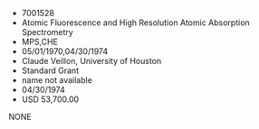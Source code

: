 * 7001528
* Atomic Fluorescence and High Resolution Atomic Absorption   Spectrometry
* MPS,CHE
* 05/01/1970,04/30/1974
* Claude Veillon, University of Houston
* Standard Grant
*   name not available
* 04/30/1974
* USD 53,700.00

NONE